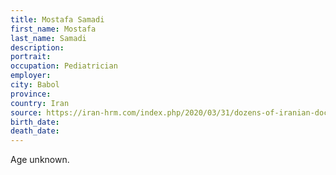 ```yaml
---
title: Mostafa Samadi
first_name: Mostafa
last_name: Samadi
description: 
portrait: 
occupation: Pediatrician
employer: 
city: Babol
province: 
country: Iran
source: https://iran-hrm.com/index.php/2020/03/31/dozens-of-iranian-doctors-died-during-irans-coronavirus-crisis/
birth_date: 
death_date: 
---
```


Age unknown.